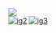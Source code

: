 <img src="https://i.ibb.co/7GrvsNt/ig1.png">
<br>
<a href="https://ibb.co/WgWy085"><img src="https://i.ibb.co/hDRWcQ9/ig2.png" alt="ig2" border="0"></a>
<a href="https://ibb.co/zJ7kyxG"><img src="https://i.ibb.co/6B1d3wg/ig3.png" alt="ig3" border="0"></a>

